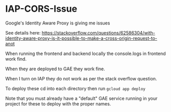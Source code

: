 # IAP-CORS-Issue
Google's Identity Aware Proxy is giving me issues

See details here: https://stackoverflow.com/questions/62586304/with-identity-aware-proxy-is-it-possible-to-make-a-cross-origin-request-to-anot


When running the frontend and backend locally the console.logs in frontend work find.

When they are deployed to GAE they work fine.

When I turn on IAP they do not work as per the stack overflow question.

To deploy these cd into each directory then run `gcloud app deploy`

Note that you must already have a "default" GAE service running in your project for these to deploy with the proper names.